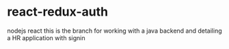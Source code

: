 # react-redux-auth
nodejs react 
this is the branch for working with a java backend and detailing a HR application with signin
